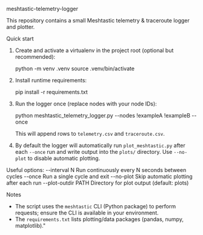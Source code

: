 meshtastic-telemetry-logger

This repository contains a small Meshtastic telemetry & traceroute logger and plotter.

Quick start

1. Create and activate a virtualenv in the project root (optional but recommended):

   python -m venv .venv
   source .venv/bin/activate

2. Install runtime requirements:

   pip install -r requirements.txt


3. Run the logger once (replace nodes with your node IDs):

   python meshtastic_telemetry_logger.py --nodes !exampleA !exampleB --once

   This will append rows to `telemetry.csv` and `traceroute.csv`.

4. By default the logger will automatically run `plot_meshtastic.py` after each `--once` run and write output into the `plots/` directory. Use `--no-plot` to disable automatic plotting.

Useful options:
  --interval N        Run continuously every N seconds between cycles
  --once              Run a single cycle and exit
  --no-plot           Skip automatic plotting after each run
  --plot-outdir PATH  Directory for plot output (default: plots)

Notes
- The script uses the `meshtastic` CLI (Python package) to perform requests; ensure the CLI is available in your environment.
- The `requirements.txt` lists plotting/data packages (pandas, numpy, matplotlib)."
